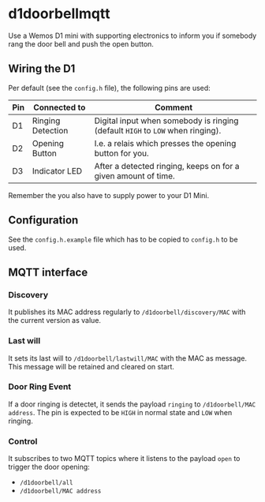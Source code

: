 # d1doorbellmqtt
Use a Wemos D1 mini with supporting electronics to inform you if somebody rang the door bell and push the open button.

## Wiring the D1
Per default (see the `config.h` file), the following pins are used:

| Pin | Connected to      | Comment                                                                        |
|-----|-------------------|--------------------------------------------------------------------------------|
| D1  | Ringing Detection | Digital input when somebody is ringing (default `HIGH` to `LOW` when ringing). |
| D2  | Opening Button    | I.e. a relais which presses the opening button for you.                        |
| D3  | Indicator LED     | After a detected ringing, keeps on for a given amount of time.                 |

Remember the you also have to supply power to your D1 Mini.

## Configuration
See the `config.h.example` file which has to be copied to `config.h` to be used.

## MQTT interface

### Discovery
It publishes its MAC address regularly to `/d1doorbell/discovery/MAC` with the
current version as value.

### Last will
It sets its last will to `/d1doorbell/lastwill/MAC` with the MAC as message. This
message will be retained and cleared on start.

### Door Ring Event
If a door ringing is detectet, it sends the payload `ringing` to `/d1doorbell/MAC address`.
The pin is expected to be `HIGH` in normal state and `LOW` when ringing.

### Control
It subscribes to two MQTT topics where it listens to the payload `open` to trigger the door opening:
* `/d1doorbell/all`
* `/d1doorbell/MAC address`
